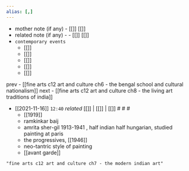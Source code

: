 ```yaml
---
alias: [,]
---
```

- mother note (if any)
		- [[]] [[]]
- related note (if any) -
		- [[]] [[]]
- `contemporary events`
	- [[]]
	- [[]]
	- [[]]
	- [[]]
	- [[]]

prev - [[fine arts c12 art and culture ch6 - the bengal school and cultural nationalism]]
next - [[fine arts c12 art and culture ch8 - the living art traditions of india]]

- [[2021-11-16]]  `12:40` _related_ [[]] | [[]] | [[]] # # #
	- [[1919]]
	- ramkinkar baij
	- amrita sher-gil 1913-1941 , half indian half hungarian, studied painting at paris
	- the progressives, [[1946]]
	- neo-tantric style of painting
	- [[avant garde]]

```query
"fine arts c12 art and culture ch7 - the modern indian art"
```